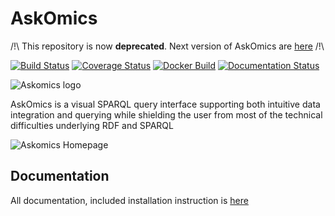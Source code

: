 # AskOmics

/!\ This repository is now **deprecated**. Next version of AskOmics are [here](https://github.com/askomics/flaskomics) /!\ 

[![Build Status](https://travis-ci.org/askomics/askomics.svg?branch=master)](https://travis-ci.org/askomics/askomics)
[![Coverage Status](https://coveralls.io/repos/github/askomics/askomics/badge.svg?branch=master)](https://coveralls.io/github/askomics/askomics?branch=master)
[![Docker Build](https://img.shields.io/docker/pulls/askomics/askomics.svg)](https://hub.docker.com/r/askomics/askomics/)
[![Documentation Status](https://readthedocs.org/projects/askomics/badge/?version=master)](https://askomics.readthedocs.io/en/master/?badge=master)

![Askomics logo](static/askomics.png)

AskOmics is a visual SPARQL query interface supporting both intuitive data integration and querying while shielding the user from most of the technical difficulties underlying RDF and SPARQL

![Askomics Homepage](static/askomics_home.png)

## Documentation

All documentation, included installation instruction is [here](https://askomics.readthedocs.io/en/latest/)
